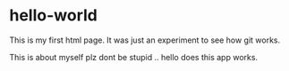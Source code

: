 # hello-world
This is my first html page. It was just an experiment to see how git works.


This is about myself plz dont be stupid ..
hello does this app works. 
